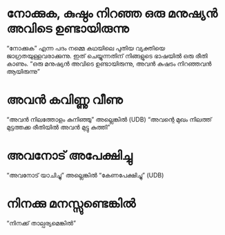 # നോക്കുക, കുഷ്ഠം നിറഞ്ഞ ഒരു മനുഷ്യൻ അവിടെ ഉണ്ടായിരുന്നു
“നോക്കുക” എന്ന പദം നമ്മെ കഥയിലെ പുതിയ വ്യക്തിയെ ജാഗ്രതയുള്ളവരാക്കുന്നു. ഇത് ചെയ്യുന്നതിന് നിങ്ങളുടെ ഭാഷയിൽ ഒരു രീതി കാണും. “ഒരു മനുഷ്യൻ അവിടെ ഉണ്ടായിരുന്നു, അവൻ കുഷടം നിറഞ്ഞവൻ ആയിരുന്നു”  
# അവൻ കവിണ്ണു വീണു
“അവൻ നിലത്തോളം കുനിഞ്ഞു” അല്ലെങ്കിൽ (UDB) “അവന്റെ മുഖം നിലത്ത് മുട്ടത്തക്ക രീതിയിൽ അവൻ മുട്ടു കുത്തി”
# അവനോട് അപേക്ഷിച്ചു
“അവനോട് യാചിച്ചു” അല്ലെങ്കിൽ “കേണപേക്ഷിച്ചു” (UDB)
# നിനക്കു മനസ്സുണ്ടെങ്കിൽ
“നിനക്ക് താല്പര്യമെങ്കിൽ”
